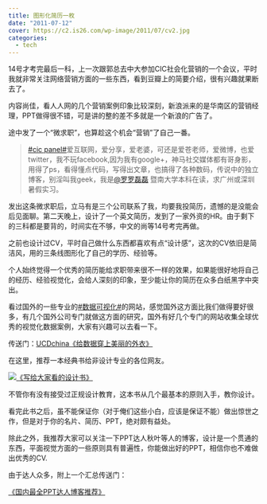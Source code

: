 ```yaml
---
title: 图形化简历一枚
date: "2011-07-12"
cover: https://c2.is26.com/wp-image/2011/07/cv2.jpg
categories:
  - tech
---
```


14号才考完最后一科，上一次跟郭总去中大参加CIC社会化营销的一个会议，平时我就非常关注网络营销方面的一些东西，看到豆瓣上的简要介绍，很有兴趣就果断去了。

内容尚佳，看人人网的几个营销案例印象比较深刻，新浪派来的是华南区的营销经理，PPT做得很不错，可是讲的整的差不多就是一个新浪的广告了。

途中发了一个“微求职”，也算趁这个机会“营销”了自己一番。

> [#cic panel#](https://weibo.com/k/cic%2Bpanel&refer=miniblog_jing)爱互联网，爱分享，爱老婆，可还是爱苍老师，爱微博，也爱twitter，我不玩facebook,因为我有google+，神马社交媒体都有哥身影，用得了ps，看得懂点代码，写得出文章，也搞得了各种数码，传说中的独立博客，别淫叫我geek，我是[@罗罗磊磊](https://weibo.com/n/%E7%BD%97%E7%BD%97%E7%A3%8A%E7%A3%8A) 暨南大学本科在读，求广州或深圳暑假实习。

发出这条微求职后，立马有是三个公司联系了我，均要我投简历，遗憾的是没能会后见面聊。第二天晚上，设计了一个英文简历，发到了一家外资的HR。由于剩下的三科都是要背的，时间实在不够，中文的尚等14号考完再做。

之前也设计过CV，平时自己做什么东西都喜欢有点“设计感”，这次的CV依旧是简洁风，用的三条线图形化了自己的学历、经验等。

个人始终觉得一个优秀的简历能给求职带来很不一样的效果，如果能很好地将自己的经历、经验视觉化，会给人深刻的印象，至少能让你的简历在众多白纸黑字中突出。

看过国外的一些专业的[#数据可视化#](https://weibo.com/k/%25E6%2595%25B0%25E6%258D%25AE%25E5%258F%25AF%25E8%25A7%2586%25E5%258C%2596&refer=miniblog_jing)的网站，感觉国外这方面比我们做得要好很多，有几个国外公司专门就做这方面的研究，国外有好几个专门的网站收集全球优秀的视觉化数据案例，大家有兴趣可以去看一下。

传送门：[UCDchina《给数据穿上美丽的外衣》](https://ucdchina.com/snap/10035)

在这里，推荐一本经典书给非设计专业的各位网友。

![](https://img5.douban.com/lpic/s6485795.jpg)[《写给大家看的设计书》](https://book.douban.com/subject/3323633/)

不管你有没有接受过正规设计教育，这本书从几个最基本的原则入手，教你设计。

看完此书之后，虽不能保证你（对于俺们这些小白，应该是保证不能）做出惊世之作，但是对于你的名片、简历、PPT，绝对颇有益处。

除此之外，我推荐大家可以关注一下PPT达人秋叶等人的博客，设计是一个贯通的东西，平面视觉方面的一些原则具有普遍性，你能做出好的PPT，相信你也不难做出优秀的CV.

由于达人众多，附上一个汇总传送门：

[《国内最全PPT达人博客推荐》](https://quick-learning.blogbus.com/logs/73373185.html)
